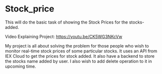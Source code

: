 # Stock_price
This will do the basic task of showing the Stock Prices for the stocks-added.

Video Explaining Project: https://youtu.be/CK5WG3NKcVw

My project is all about solving the problem for those people who wish to monitor real-time stock prices of some particular stocks. It uses an API from IEX Cloud to get the prices for stock added. It also have a backend to store the stocks name added by user.
I also wish to add delete operation to it in upcoming time.
